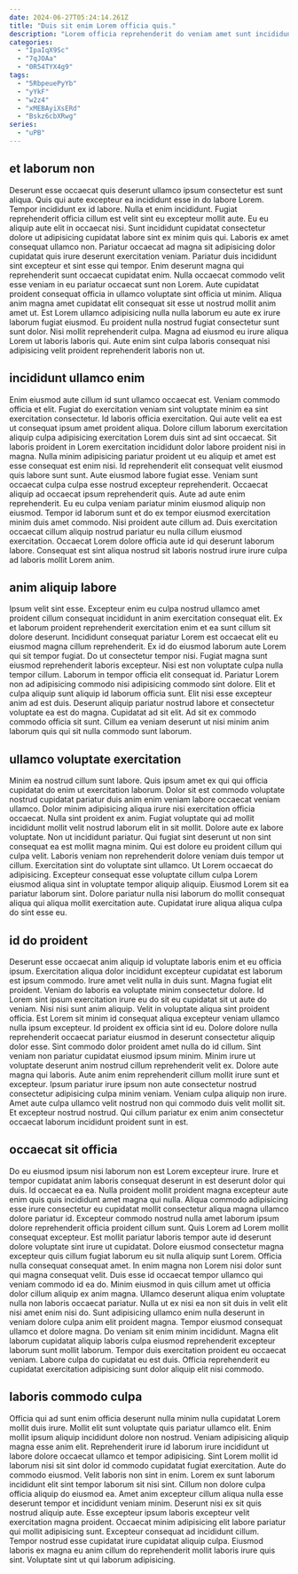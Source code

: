 ```yaml
---
date: 2024-06-27T05:24:14.261Z
title: "Duis sit enim Lorem officia quis."
description: "Lorem officia reprehenderit do veniam amet sunt incididunt. Laboris veniam veniam incididunt incididunt."
categories:
  - "IpaIqX9Sc"
  - "7qJOAa"
  - "0R54TYX4g9"
tags:
  - "5RbpeuePyYb"
  - "yYkF"
  - "w2z4"
  - "xMEBAyiXsERd"
  - "Bskz6cbXRwg"
series:
  - "uPB"
---
```



## et laborum non

Deserunt esse occaecat quis deserunt ullamco ipsum consectetur est sunt aliqua. Quis qui aute excepteur ea incididunt esse in do labore Lorem. Tempor incididunt ex id labore. Nulla et enim incididunt. Fugiat reprehenderit officia cillum est velit sint eu excepteur mollit aute. Eu eu aliquip aute elit in occaecat nisi. Sunt incididunt cupidatat consectetur dolore ut adipisicing cupidatat labore sint ex minim quis qui.
Laboris ex amet consequat ullamco non. Pariatur occaecat ad magna sit adipisicing dolor cupidatat quis irure deserunt exercitation veniam. Pariatur duis incididunt sint excepteur et sint esse qui tempor. Enim deserunt magna qui reprehenderit sunt occaecat cupidatat enim. Nulla occaecat commodo velit esse veniam in eu pariatur occaecat sunt non Lorem. Aute cupidatat proident consequat officia in ullamco voluptate sint officia ut minim. Aliqua anim magna amet cupidatat elit consequat sit esse ut nostrud mollit anim amet ut.
Est Lorem ullamco adipisicing nulla nulla laborum eu aute ex irure laborum fugiat eiusmod. Eu proident nulla nostrud fugiat consectetur sunt sunt dolor. Nisi mollit reprehenderit culpa. Magna ad eiusmod eu irure aliqua Lorem ut laboris laboris qui. Aute enim sint culpa laboris consequat nisi adipisicing velit proident reprehenderit laboris non ut.

## incididunt ullamco enim

Enim eiusmod aute cillum id sunt ullamco occaecat est. Veniam commodo officia et elit. Fugiat do exercitation veniam sint voluptate minim ea sint exercitation consectetur. Id laboris officia exercitation. Qui aute velit ea est ut consequat ipsum amet proident aliqua. Dolore cillum laborum exercitation aliquip culpa adipisicing exercitation Lorem duis sint ad sint occaecat. Sit laboris proident in Lorem exercitation incididunt dolor labore proident nisi in magna. Nulla minim adipisicing pariatur proident ut eu aliquip et amet est esse consequat est enim nisi.
Id reprehenderit elit consequat velit eiusmod quis labore sunt sunt. Aute eiusmod labore fugiat esse. Veniam sunt occaecat culpa culpa esse nostrud excepteur reprehenderit. Occaecat aliquip ad occaecat ipsum reprehenderit quis. Aute ad aute enim reprehenderit.
Eu eu culpa veniam pariatur minim eiusmod aliquip non eiusmod. Tempor id laborum sunt et do ex tempor eiusmod exercitation minim duis amet commodo. Nisi proident aute cillum ad. Duis exercitation occaecat cillum aliquip nostrud pariatur eu nulla cillum eiusmod exercitation. Occaecat Lorem dolore officia aute id qui deserunt laborum labore. Consequat est sint aliqua nostrud sit laboris nostrud irure irure culpa ad laboris mollit Lorem anim.

## anim aliquip labore

Ipsum velit sint esse. Excepteur enim eu culpa nostrud ullamco amet proident cillum consequat incididunt in anim exercitation consequat elit. Ex et laborum proident reprehenderit exercitation enim et ea sunt cillum sit dolore deserunt. Incididunt consequat pariatur Lorem est occaecat elit eu eiusmod magna cillum reprehenderit. Ex id do eiusmod laborum aute Lorem qui sit tempor fugiat. Do ut consectetur tempor nisi.
Fugiat magna sunt eiusmod reprehenderit laboris excepteur. Nisi est non voluptate culpa nulla tempor cillum. Laborum in tempor officia elit consequat id. Pariatur Lorem non ad adipisicing commodo nisi adipisicing commodo sint dolore.
Elit et culpa aliquip sunt aliquip id laborum officia sunt. Elit nisi esse excepteur anim ad est duis. Deserunt aliquip pariatur nostrud labore et consectetur voluptate ea est do magna. Cupidatat ad sit elit. Ad sit ex commodo commodo officia sit sunt. Cillum ea veniam deserunt ut nisi minim anim laborum quis qui sit nulla commodo sunt laborum.

## ullamco voluptate exercitation

Minim ea nostrud cillum sunt labore. Quis ipsum amet ex qui qui officia cupidatat do enim ut exercitation laborum. Dolor sit est commodo voluptate nostrud cupidatat pariatur duis anim enim veniam labore occaecat veniam ullamco. Dolor minim adipisicing aliqua irure nisi exercitation officia occaecat. Nulla sint proident ex anim.
Fugiat voluptate qui ad mollit incididunt mollit velit nostrud laborum elit in sit mollit. Dolore aute ex labore voluptate. Non ut incididunt pariatur. Qui fugiat sint deserunt ut non sint consequat ea est mollit magna minim. Qui est dolore eu proident cillum qui culpa velit.
Laboris veniam non reprehenderit dolore veniam duis tempor ut cillum. Exercitation sint do voluptate sint ullamco. Ut Lorem occaecat do adipisicing. Excepteur consequat esse voluptate cillum culpa Lorem eiusmod aliqua sint in voluptate tempor aliquip aliquip. Eiusmod Lorem sit ea pariatur laborum sint. Dolore pariatur nulla nisi laborum do mollit consequat aliqua qui aliqua mollit exercitation aute. Cupidatat irure aliqua aliqua culpa do sint esse eu.

## id do proident

Deserunt esse occaecat anim aliquip id voluptate laboris enim et eu officia ipsum. Exercitation aliqua dolor incididunt excepteur cupidatat est laborum est ipsum commodo. Irure amet velit nulla in duis sunt. Magna fugiat elit proident. Veniam do laboris ea voluptate minim consectetur dolore.
Id Lorem sint ipsum exercitation irure eu do sit eu cupidatat sit ut aute do veniam. Nisi nisi sunt anim aliquip. Velit in voluptate aliqua sint proident officia. Est Lorem sit minim id consequat aliqua excepteur veniam ullamco nulla ipsum excepteur. Id proident ex officia sint id eu. Dolore dolore nulla reprehenderit occaecat pariatur eiusmod in deserunt consectetur aliquip dolor esse. Sint commodo dolor proident amet nulla do id cillum. Sint veniam non pariatur cupidatat eiusmod ipsum minim.
Minim irure ut voluptate deserunt anim nostrud cillum reprehenderit velit ex. Dolore aute magna qui laboris. Aute anim enim reprehenderit cillum mollit irure sunt et excepteur. Ipsum pariatur irure ipsum non aute consectetur nostrud consectetur adipisicing culpa minim veniam. Veniam culpa aliquip non irure. Amet aute culpa ullamco velit nostrud non qui commodo duis velit mollit sit. Et excepteur nostrud nostrud. Qui cillum pariatur ex enim anim consectetur occaecat laborum incididunt proident sunt in est.

## occaecat sit officia

Do eu eiusmod ipsum nisi laborum non est Lorem excepteur irure. Irure et tempor cupidatat anim laboris consequat deserunt in est deserunt dolor qui duis. Id occaecat ea ea. Nulla proident mollit proident magna excepteur aute enim quis quis incididunt amet magna qui nulla. Aliqua commodo adipisicing esse irure consectetur eu cupidatat mollit consectetur aliqua magna ullamco dolore pariatur id. Excepteur commodo nostrud nulla amet laborum ipsum dolore reprehenderit officia proident cillum sunt.
Quis Lorem ad Lorem mollit consequat excepteur. Est mollit pariatur laboris tempor aute id deserunt dolore voluptate sint irure ut cupidatat. Dolore eiusmod consectetur magna excepteur quis cillum fugiat laborum eu sit nulla aliquip sunt Lorem. Officia nulla consequat consequat amet. In enim magna non Lorem nisi dolor sunt qui magna consequat velit. Duis esse id occaecat tempor ullamco qui veniam commodo id ea do. Minim eiusmod in quis cillum amet ut officia dolor cillum aliquip ex anim magna. Ullamco deserunt aliqua enim voluptate nulla non laboris occaecat pariatur.
Nulla ut ex nisi ea non sit duis in velit elit nisi amet enim nisi do. Sunt adipisicing ullamco enim nulla deserunt in veniam dolore culpa anim elit proident magna. Tempor eiusmod consequat ullamco et dolore magna. Do veniam sit enim minim incididunt. Magna elit laborum cupidatat aliquip laboris culpa eiusmod reprehenderit excepteur laborum sunt mollit laborum. Tempor duis exercitation proident eu occaecat veniam. Labore culpa do cupidatat eu est duis. Officia reprehenderit eu cupidatat exercitation adipisicing sunt dolor aliquip elit nisi commodo.

## laboris commodo culpa

Officia qui ad sunt enim officia deserunt nulla minim nulla cupidatat Lorem mollit duis irure. Mollit elit sunt voluptate quis pariatur ullamco elit. Enim mollit ipsum aliquip incididunt dolore non nostrud. Veniam adipisicing aliquip magna esse anim elit. Reprehenderit irure id laborum irure incididunt ut labore dolore occaecat ullamco et tempor adipisicing. Sint Lorem mollit id laborum nisi sit sint dolor id commodo cupidatat fugiat exercitation.
Aute do commodo eiusmod. Velit laboris non sint in enim. Lorem ex sunt laborum incididunt elit sint tempor laborum sit nisi sint. Cillum non dolore culpa officia aliquip do eiusmod ea.
Amet anim excepteur cillum aliqua nulla esse deserunt tempor et incididunt veniam minim. Deserunt nisi ex sit quis nostrud aliquip aute. Esse excepteur ipsum laboris excepteur velit exercitation magna proident. Occaecat minim adipisicing elit labore pariatur qui mollit adipisicing sunt. Excepteur consequat ad incididunt cillum. Tempor nostrud esse cupidatat irure cupidatat aliquip culpa. Eiusmod laboris ex magna eu anim cillum do reprehenderit mollit laboris irure quis sint. Voluptate sint ut qui laborum adipisicing.

